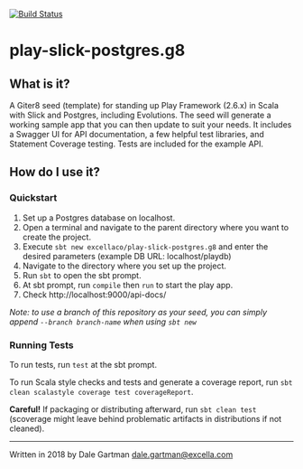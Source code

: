 [![Build Status](https://travis-ci.org/excellaco/play-slick-postgres.g8.svg?branch=master)](https://travis-ci.org/excellaco/play-slick-postgres.g8)

# play-slick-postgres.g8

## What is it?
A Giter8 seed (template) for standing up Play Framework (2.6.x) in Scala with Slick and Postgres, including Evolutions.
The seed will generate a working sample app that you can then update to suit your needs.
It includes a Swagger UI for API documentation, a few helpful test libraries, and Statement Coverage testing.
Tests are included for the example API.

## How do I use it?

### Quickstart
1. Set up a Postgres database on localhost.
2. Open a terminal and navigate to the parent directory where you want to create the project.
3. Execute `sbt new excellaco/play-slick-postgres.g8` and enter the desired parameters
(example DB URL: localhost/playdb)
4. Navigate to the directory where you set up the project.
5. Run `sbt` to open the sbt prompt.
6. At sbt prompt, run `compile` then `run` to start the play app. 
8. Check http://localhost:9000/api-docs/

*Note: to use a branch of this repository as your seed, you can simply append `--branch branch-name` when using `sbt new`*

### Running Tests
To run tests, run `test` at the sbt prompt.

To run Scala style checks and tests and generate a coverage report,
run `sbt clean scalastyle coverage test coverageReport`.

**Careful!**
If packaging or distributing afterward, run `sbt clean test`
(scoverage might leave behind problematic artifacts in distributions if not cleaned).

-----
Written in 2018 by Dale Gartman <dale.gartman@excella.com>
